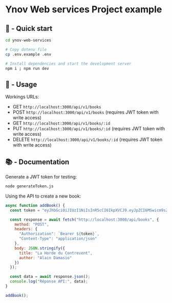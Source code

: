 # Ynov Web services Project example

## 🚀 - Quick start

```sh
cd ynov-web-services

# Copy dotenv file
cp .env.example .env

# Install dependencies and start the development server
npm i ; npm run dev
```

## 🫡 - Usage

Workings URLs:
- GET `http://localhost:3000/api/v1/books`
- POST `http://localhost:3000/api/v1/books` (requires JWT token with write access)
- GET `http://localhost:3000/api/v1/books/:id`
- PUT `http://localhost:3000/api/v1/books/:id` (requires JWT token with write access)
- DELETE `http://localhost:3000/api/v1/books/:id` (requires JWT token with write access)

## 📚 - Documentation

Generate a JWT token for testing:
```sh
node generateToken.js
```

Using the API to create a new book:

```js
async function addBook() {
  const token = "eyJhbGciOiJIUzI1NiIsInR5cCI6IkpXVCJ9.eyJpZCI6MSwicm9sZSI6IndyaXRlciIsImlhdCI6MTc2MTY2Mzc2NCwiZXhwIjoxNzYxNjY3MzY0fQ.0vva8cwxA2ogXRSD26oTxsIxOkzF2BRr5JW9d8-6R3w";

  const response = await fetch("http://localhost:3000/api/books", {
    method: "POST",
    headers: {
      "Authorization": `Bearer ${token}`,
      "Content-Type": "application/json"
    },
    body: JSON.stringify({
      title: "La Horde du Contrevent",
      author: "Alain Damasio"
    })
  });

  const data = await response.json();
  console.log("Réponse API:", data);
}

addBook();
```
